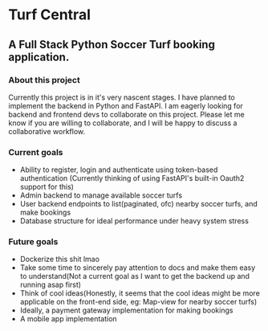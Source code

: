 # Turf Central
##  A Full Stack Python Soccer Turf booking application.

### About this project
Currently this project is in it's very nascent stages. I have planned to implement the backend in Python and FastAPI.
I am eagerly looking for backend and frontend devs to collaborate on this project. Please let me know if you are willing to collaborate, and I will be happy to discuss a collaborative workflow.

### Current goals
- Ability to register, login and authenticate using token-based authentication (Currently thinking of using FastAPI's built-in Oauth2 support for this)
- Admin backend to manage available soccer turfs
- User backend endpoints to list(paginated, ofc) nearby soccer turfs, and make bookings
- Database structure for ideal performance under heavy system stress

### Future goals
- Dockerize this shit lmao
- Take some time to sincerely pay attention to docs and make them easy to understand(Not a current goal as I want to get the backend up and running asap first)
- Think of cool ideas(Honestly, it seems that the cool ideas might be more applicable on the front-end side, eg: Map-view for nearby soccer turfs)
- Ideally, a payment gateway implementation for making bookings
- A mobile app implementation